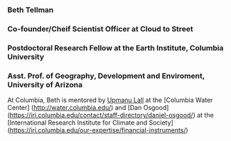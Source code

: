 ### Beth Tellman

### Co-founder/Cheif Scientist Officer at Cloud to Street
### Postdoctoral Research Fellow at the Earth Institute, Columbia University
### Asst. Prof. of Geography, Development and Enviroment, University of Arizona


At Columbia, Beth is mentored by [Upmanu Lall](http://www.columbia.edu/~ula2/) at the [Columbia Water Center] (http://water.columbia.edu/) and [Dan Osgood] (https://iri.columbia.edu/contact/staff-directory/daniel-osgood/) at the [International Research Institute for Climate and Society] (https://iri.columbia.edu/our-expertise/financial-instruments/)


